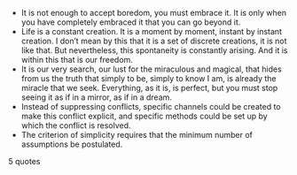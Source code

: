  - It is not enough to accept boredom, you must embrace it. It is only when you have completely embraced it that you can go beyond it.
 - Life is a constant creation. It is a moment by moment, instant by instant creation. I don’t mean by this that it is a set of discrete creations, it is not like that. But nevertheless, this spontaneity is constantly arising. And it is within this that is our freedom.
 - It is our very search, our lust for the miraculous and magical, that hides from us the truth that simply to be, simply to know I am, is already the miracle that we seek. Everything, as it is, is perfect, but you must stop seeing it as if in a mirror, as if in a dream.
 - Instead of suppressing conflicts, specific channels could be created to make this conflict explicit, and specific methods could be set up by which the conflict is resolved.
 - The criterion of simplicity requires that the minimum number of assumptions be postulated.

5 quotes